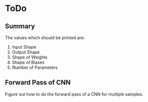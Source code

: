 # ToDo

## Summary

The values which should be printed are:

1. Input Shape
2. Output Shape
3. Shape of Weights
4. Shape of Biases
5. Number of Parameters

## Forward Pass of CNN

Figure out how to do the forward pass of a CNN for multiple samples.
